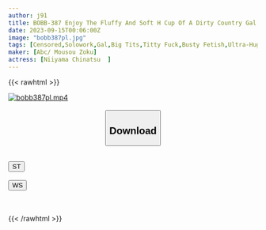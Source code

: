 ```yaml
---
author: j91
title: BOBB-387 Enjoy The Fluffy And Soft H Cup Of A Dirty Country Gal Who Came To Tokyo With Her Enchanting Boobs Hanging In A Milk Fetish Play! Boin "Chinatsu Niiyama" Box
date: 2023-09-15T00:06:00Z
image: "bobb387pl.jpg"
tags: [Censored,Solowork,Gal,Big Tits,Titty Fuck,Busty Fetish,Ultra-Huge Tits	 ]
maker: [Abc/ Mousou Zoku]
actress: [Niiyama Chinatsu  ]
---
```



{{< rawhtml >}}

<div class="video" data-videoid="OYDk2r4wD6IZRQX">
    <a href="javascript:;">
        <img src="https://my.j91.asia/posts/bobb387pl/bobb387pl.jpg" width="WIDTH" height="HEIGHT" alt="bobb387pl.mp4" loading="lazy">
    </a>
</div>

<script type="text/javascript" src="https://j91.asia/asset/on-demand-st.js"></script>

<br>
  <link rel="stylesheet" href="https://j91.asia/asset/bs5.css">
  
  <center>
  <button class="btn btn-primary" type="button" data-bs-toggle="collapse" data-bs-target=".multi-collapse" aria-expanded="false" aria-controls="multiCollapseExample1 multiCollapseExample2"><h2>Download</h2></button></center>
</p>
<div class="row">
  <div class="col">
    <div class="collapse multi-collapse" id="multiCollapseExample1">
      <div class="card card-body">
	      	      <br>
<div class="buttons">  
<a href="https://streamtape.to/v/OYDk2r4wD6IZRQX"><button class="btn-hover color-3"><i class="fa fa-download"></i> ST</button></a></div>
    </div>
  </div>
</div>
  <div class="col">
    <div class="collapse multi-collapse" id="multiCollapseExample2">
      <div class="card card-body">
	      <br>
<div class="buttons">
    <a href="https://wolfstream.tv/8h3qu0icd7x1"><button class="btn-hover color-9"><i class="fa fa-download"></i> WS</button></a></div>
<br><br>
      </div>
    </div>
  </div>
</div>

{{< /rawhtml >}}
